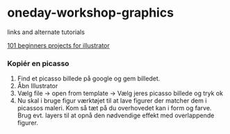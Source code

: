# oneday-workshop-graphics
links and alternate tutorials


[101 beginners projects for illustrator](https://design.tutsplus.com/tutorials/101-adobe-illustrator-tutorials--cms-29782)

### Kopiér en picasso
1. Find et picasso billede på google og gem billedet. 
2. Åbn Illustrator
3. Vælg file -> open from template -> Vælg jeres picasso billede og tryk ok
4. Nu skal i bruge figur værktøjet til at lave figurer der matcher dem i picassos maleri. Kom så tæt på du overhovedet kan i form og farve. Brug evt. layers til at opnå den nødvendige effekt med overlappende figurer.
